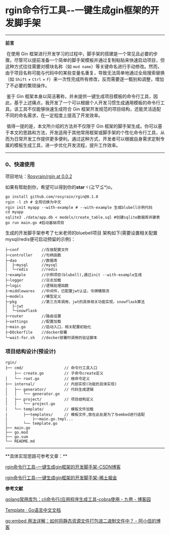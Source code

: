 # rgin命令行工具--一键生成gin框架的开发脚手架

<hr>

**前言**

​		在使用 Gin 框架进行开发学习的过程中，脚手架的搭建是一个常见且必要的步骤。尽管可以提前准备一个简单的脚手架模板并通过复制粘贴来快速启动项目，但这种方式往往需要对模块名称（如 `mod name`）等关键命名进行手动修改。然而，由于项目名称可能与代码中的某些变量名重复，导致无法简单地通过全局搜索替换（如 `Shift` + `Ctrl` + `F`）来一次性完成所有修改，反而需要逐一甄别和调整，增加了不必要的繁琐操作。

​		鉴于 Gin 框架本身以简洁著称，并未提供一键生成项目模板的命令行工具，因此，基于上述痛点，我开发了一个可以根据个人开发习惯生成通用模板的命令行工具。该工具不仅能够快速生成符合 Gin 框架开发规范的项目结构，还能灵活适配不同的命名需求，在一定程度上提高了开发效率。

​		值得一提的是，本文所介绍的方法并不仅限于 Gin 框架的脚手架生成。你可以基于本文的思路和方法，开发适用于其他常用框架或脚手架的个性化命令行工具，从而为日常开发工作提供更多便利。通过这种方式，开发者可以根据自身需求定制专属的模板生成工具，进一步优化开发流程，提升工作效率。

<hr>

### 0、快速使用

项目地址：[Rosyrain/rgin at 0.0.2](https://github.com/Rosyrain/rgin/tree/0.0.2)

如果有帮助到你，希望可以得到你的**star**ヾ(≧▽≦*)o。

```shell
go install github.com/rosyrain/rgin@0.1.0
rgin -l zh # 全局切换为中文
rgin init myapp --with-example # --with-example 生成blubell示例代码
cd myapp
sqlite3 ./data/app.db < models/create_table.sql #创建sqlite数据库并建表
go run main.go #启动基础项目
```

生成的开发脚手架参考了七米老师的bluebell项目  架构如下(需要设置相关配置mysql/redis便可启动预留的示例)：

```
├─conf			//存放配置文件
├─controller	//句柄函数
├─dao			//数据库
│  ├─mysql		//mysql
│  └─redis		//redis
|─example       //示例项目(blubell),通过init --with-example生成
├─logger		//日志加载
├─logic			//逻辑处理函数
├─middlewares	//中间件，已配置jwt认证，令牌桶限流
├─models		//模型定义
├─pkg			//第三方库调用，jwt的具体相关功能实现，snowflask算法
│  ├─jwt
│  └─snowflask
├─router		//路由设置
├─settings		//配置加载
├─main.go		//启动入口，相关配置初始化
├─DOckerfile    //docker部署
└─wait-for.sh   //docker部署时调用的验证脚本
```

### 项目结构设计(预设计)

```
rgin/
├── cmd/                  // 命令行工具入口
    ├── create.go		  // 子命令create定义
│   └── root.go			  // 根命令定义
├── internal/             // 内部实现(功能的具体实现)
│   ├── generator/        // 代码生成逻辑
│   │   └── generator.go
│   ├── project/          // 项目结构定义
│   │   └── project.go
│   └── template/         // 模板文件加载
|       ├──templates/     // 模板文件,放在此处是为了与embed进行适配
|			├──main.go.tmpl...
│       └── template.go
├── main.go
├── go.mod
├── go.sum
└── README.md
```

<hr>
**具体实现思路可参考文章：**

[rgin命令行工具–一键生成gin框架的开发脚手架-CSDN博客](https://blog.csdn.net/meng7000/article/details/145829359)

[rgin命令行工具–一键生成gin框架的开发脚手架-稀土掘金](https://juejin.cn/spost/7474781404163522611)

**参考文献**

[golang常用库包：cli命令行/应用程序生成工具-cobra使用 - 九卷 - 博客园](https://www.cnblogs.com/jiujuan/p/15487918.html)

[Template · Go语言中文文档](https://www.topgoer.com/常用标准库/template.html)

[go:embed 用法详解：如何将静态资源文件打包进二进制文件中？ - 阿小信的博客](https://blog.axiaoxin.com/post/go-embed/)

